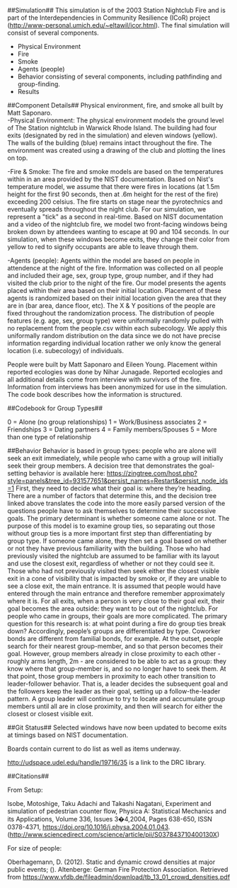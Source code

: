 ##Simulation##
This simulation is of the 2003 Station Nightclub Fire and is part of the Interdependencies in Community Resilience (ICoR) project (http://www-personal.umich.edu/~eltawil/icor.html). The final simulation will consist of several components.

* Physical Environment
* Fire
* Smoke
* Agents (people)
* Behavior consisting of several components, including pathfinding and group-finding.
* Results
 

##Component Details##
Physical environment, fire, and smoke all built by Matt Saponaro.  
  -Physical Environment: The physical environment models the ground level of The Station nightclub in Warwick
  Rhode Island. The building had four exits (designated by red in the simulation) and eleven windows (yellow).
  The walls of the building (blue) remains intact throughout the fire. The environment was created using a drawing
  of the club and plotting the lines on top.

 -Fire & Smoke: The fire and smoke models are based on the temperatures within in an area provided by the NIST
documentation. Based on Nist's temperature model, we assume that there were fires in locations
(at 1.5m height for the first 90 seconds, then at .6m height for the rest of the fire) exceeding 200 celsius.
The fire starts on stage near the pyrotechnics and eventually spreads throughout the night club.
For our simulation, we represent a "tick" as a second in real-time. Based on NIST documentation and a video of the nightclub fire, we model two front-facing windows being broken down by attendees wanting to
escape at 90 and 104 seconds. In our simulation, when these windows become exits, they change their color from
yellow to red to signify occupants are able to leave through them.
 
 -Agents (people): Agents within the model are based on people in attendence at the night of the fire. Information was
 collected on all people and included their age, sex, group type, group number, and if they had visited the club prior
 to the night of the fire. Our model presents the agents placed within their area based on their initial location.
 Placement of these agents is randomized based on their initial location given the area that they are in (bar area, dance floor,
 etc).
  The X & Y positions of the people are fixed throughout the randomization process. The distribution of people features 
  (e.g. age, sex, group type) were uniformally randomly pulled with no replacement from the people.csv within each
  subecology. We apply this uniformally random distribution on the data since we do not have precise information regarding individual location
  rather we only know the general location (i.e. subecology) of individuals.
  
	
People were built by Matt Saponaro and Eileen Young. Placement within reported ecologies was done by Nihar Junagade.
Reported ecologies and all additional details come from interview with survivors of the fire.
Information from interviews has been anonymized for use in the simulation. The code book describes how the
information is structured.


##Codebook for Group Types##

0 = Alone (no group relationships)
1 = Work/Business associates
2 = Friendships
3 = Dating partners
4 = Family members/Spouses
5 = More than one type of relationship

##Behavior
Behavior is based in group types: people who are alone will seek an exit immediately, while people who came with a group will initially seek their group members.
A decision tree that demonstrates the goal-setting behavior is available here: https://zingtree.com/host.php?style=panels&tree_id=931577651&persist_names=Restart&persist_node_ids=1
First, they need to decide what their goal is: where they’re heading. There are a number of factors that determine this, and the decision tree linked above translates the code into the more easily parsed version of the questions people have to ask themselves to determine their successive goals.
The primary determinant is whether someone came alone or not. The purpose of this model is to examine group ties, so separating out those without group ties is a more important first step than differentiating by group type. If someone came alone, they then set a goal based on whether or not they have previous familiarity with the building. Those who had previously visited the nightclub are assumed to be familiar with its layout and use the closest exit, regardless of whether or not they could see it. Those who had not previously visited then seek either the closest visible exit in a cone of visibility that is impacted by smoke or, if they are unable to see a close exit, the main entrance. It is assumed that people would have entered through the main entrance and therefore remember approximately where it is.
For all exits, when a person is very close to their goal exit, their goal becomes the area outside: they want to be out of the nightclub.
For people who came in groups, their goals are more complicated. The primary question for this research is: at what point during a fire do group ties break down? Accordingly, people’s groups are differentiated by type. Coworker bonds are different from familial bonds, for example. At the outset, people search for their nearest group-member, and so that person becomes their goal.
However, group members already in close proximity to each other - roughly arms length, 2m - are considered to be able to act as a group: they know where that group-member is, and so no longer have to seek them. At that point, those group members in proximity to each other transition to leader-follower behavior. That is, a leader decides the subsequent goal and the followers keep the leader as their goal, setting up a follow-the-leader pattern. A group leader will continue to try to locate and accumulate group members until all are in close proximity, and then will search for either the closest or closest visible exit.


##Git Status##
Selected windows have now been updated to become exits at timings based on NIST documentation.

Boards contain current to do list as well as items underway.

http://udspace.udel.edu/handle/19716/35 is a link to the DRC library.

##Citations##

From Setup:

Isobe, Motoshige, Taku Adachi and Takashi Nagatani, Experiment and simulation of pedestrian counter flow, Physica A: Statistical Mechanics and its Applications,
Volume 336, Issues 3�4,2004, Pages 638-650, ISSN 0378-4371,
https://doi.org/10.1016/j.physa.2004.01.043. (http://www.sciencedirect.com/science/article/pii/S037843710400130X)

For size of people:

Oberhagemann, D. (2012). Static and dynamic crowd densities at
major public events; (). Altenberge: German Fire Protection Association. Retrieved from https://www.vfdb.de/fileadmin/download/tb_13_01_crowd_densities.pdf